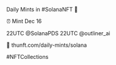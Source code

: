 Daily Mints in #SolanaNFT 🚀

⏰ Mint Dec 16

22UTC @SolanaPDS
22UTC @outliner_ai

🔗 thunft.com/daily-mints/solana

#NFTCollections
